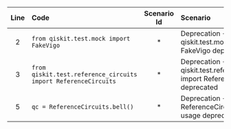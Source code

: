 | Line | Code | Scenario Id | Scenario | Artifact | Refactoring |
| :-: | :- | :-: | :- | :- | :- |
| 2 | `from qiskit.test.mock import FakeVigo` | * | Deprecation -> qiskit.test.mock import FakeVigo deprecated | qiskit.test.mock | `from qiskit.providers.fake_provider import FakeVigo` |
| 3 | `from qiskit.test.reference_circuits import ReferenceCircuits` | * | Deprecation -> qiskit.test.reference_circuits import ReferenceCircuits deprecated | qiskit.test.reference_circuits | `from qiskit.circuit.library import BellState` |
| 5 | `qc = ReferenceCircuits.bell()` | * | Deprecation -> ReferenceCircuits.bell() usage deprecated | ReferenceCircuits | `qc = BellState()` |